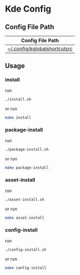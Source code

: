 

# Kde Config




## Config File Path

| Config File Path |
| --- |
| [~/.config/kglobalshortcutsrc](./asset/overlay/etc/skel/.config/kglobalshortcutsrc) |




## Usage


### install

run

``` sh
./install.sh
```

or run

``` sh
make install
```


### package-install

run

``` sh
./package-install.sh
```

or run

``` sh
make package-install
```


### asset-install

run

``` sh
./asset-install.sh
```

or run

``` sh
make asset-install
```


### config-install

run

``` sh
./config-install.sh
```

or run

``` sh
make config-install
```
